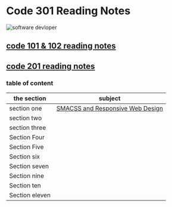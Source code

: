 # Code 301 Reading Notes

![software devloper](https://res.cloudinary.com/practicaldev/image/fetch/s--xG1gcsyJ--/c_imagga_scale,f_auto,fl_progressive,h_420,q_auto,w_1000/https://thepracticaldev.s3.amazonaws.com/i/h68x0up43hmknl5tjcww.jpg)

## [code 101 & 102 reading notes](https://aymannaif.github.io/reading-notes/)
## [code 201 reading notes](https://aymannaif.github.io/code-201-reading-notes/)
### table of content


the section | subject
------------ | -------------
section one | [SMACSS and Responsive Web Design](https://aymannaif.github.io/code-301-reading-notes/Read01)
section two | 
section three | 
Section Four | 
Section Five | 
Section six  | 
Section seven  | 
Section nine |
Section ten | 
Section eleven | 
